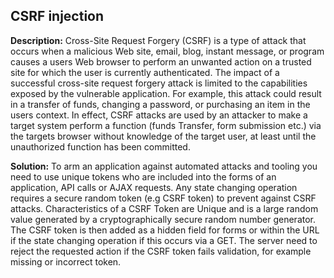 
CSRF injection
-------

**Description:**
Cross-Site Request Forgery (CSRF) is a type of attack that occurs when a malicious Web site, email, blog, instant message,
or program causes a users Web browser to perform an unwanted action 
on a trusted site for which the user is currently authenticated. The impact of a successful cross-site request forgery attack
is limited to the capabilities exposed by the vulnerable application. For example, this attack could result in a transfer of funds,
changing a password, or purchasing an item in the users context.
In effect, CSRF attacks are used by an attacker to make a target system perform a function (funds Transfer, form submission etc.) via the targets browser without knowledge of the target user,
at least until the unauthorized function has been committed.



**Solution:**
To arm an application against automated attacks and tooling you need to use unique tokens who are included into the forms of an application, API calls or AJAX requests.  Any state changing operation requires a secure random token (e.g CSRF token) to prevent against CSRF attacks. Characteristics of a CSRF Token are Unique and is a large random value generated by a cryptographically secure random number generator. The CSRF token is then added as a hidden field for forms or within the URL if the state changing operation if this occurs via a GET. The server need to reject the requested action if the CSRF token fails validation, for example missing or incorrect token.

	